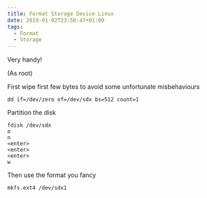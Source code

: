 ```yaml
---
title: Format Storage Device Linux
date: 2019-01-02T23:58:47+01:00
tags:
  - Format
  - Storage
---
```


Very handy!

<!--more-->

(As root)

First wipe first few bytes to avoid some unfortunate misbehaviours

	dd if=/dev/zero of=/dev/sdx bs=512 count=1

Partition the disk

	fdisk /dev/sdx
	o
	n
	<enter>
	<enter>
	<enter>
	w

Then use the format you fancy

	mkfs.ext4 /dev/sdx1
